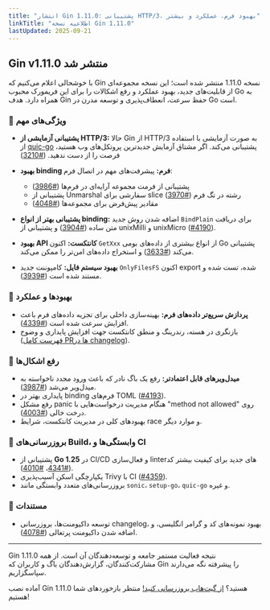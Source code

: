 ```yaml
---
title: "انتشار Gin 1.11.0: پشتیبانی HTTP/3، بهبود فرم، عملکرد و بیشتر"
linkTitle: "اطلاعیه نسخه Gin 1.11.0"
lastUpdated: 2025-09-21
---
```


## Gin v1.11.0 منتشر شد

با خوشحالی اعلام می‌کنیم که Gin نسخه 1.11.0 منتشر شده است؛ این نسخه مجموعه‌ای از قابلیت‌های جدید، بهبود عملکرد و رفع اشکالات را برای این فریمورک محبوب Go به همراه دارد. هدف Gin حفظ سرعت، انعطاف‌پذیری و توسعه مدرن در Go است.

### 🌟 ویژگی‌های مهم

- **پشتیبانی آزمایشی از HTTP/3:** حالا Gin از HTTP/3 به صورت آزمایشی با استفاده از [quic-go](https://github.com/quic-go/quic-go) پشتیبانی می‌کند. اگر مشتاق آزمایش جدیدترین پروتکل‌های وب هستید، فرصت را از دست ندهید. ([#3210](https://github.com/gin-gonic/gin/pull/3210))

- **بهبود binding فرم:** پیشرفت‌های مهم در اتصال فرم:
  - پشتیبانی از فرمت مجموعه آرایه‌ای در فرم‌ها ([#3986](https://github.com/gin-gonic/gin/pull/3986))
  - پشتیبانی از Unmarshal سفارشی برای slice رشته در تگ فرم ([#3970](https://github.com/gin-gonic/gin/pull/3970))
  - مقادیر پیش‌فرض برای مجموعه‌ها ([#4048](https://github.com/gin-gonic/gin/pull/4048))

- **پشتیبانی بهتر از انواع binding:** اضافه شدن روش جدید `BindPlain` برای دریافت متن ساده ([#3904](https://github.com/gin-gonic/gin/pull/3904)) و پشتیبانی از unixMilli و unixMicro ([#4190](https://github.com/gin-gonic/gin/pull/4190)).

- **بهبود API کانتکست:** اکنون `GetXxx` از انواع بیشتری از داده‌های بومی Go پشتیبانی می‌کند ([#3633](https://github.com/gin-gonic/gin/pull/3633)) و استخراج داده‌های امن‌تر را ممکن می‌کند.

- **بهبود سیستم فایل:** کامپوننت جدید `OnlyFilesFS` اکنون export شده، تست شده و مستند شده است ([#3939](https://github.com/gin-gonic/gin/pull/3939)).

### 🚀 بهبودها و عملکرد

- **پردازش سریع‌تر داده‌های فرم:** بهینه‌سازی داخلی برای تجزیه داده‌های فرم باعث افزایش سرعت شده است ([#4339](https://github.com/gin-gonic/gin/pull/4339)).
- بازنگری در هسته، رندرینگ و منطق کانتکست جهت افزایش پایداری و وضوح ([فهرست کامل PR‌ها در changelog](../releases/release111.md)).

### 🐛 رفع اشکال‌ها

- **میدل‌ویرهای قابل اعتمادتر:** رفع یک باگ نادر که باعث ورود مجدد ناخواسته به میدل‌ویر می‌شد ([#3987](https://github.com/gin-gonic/gin/pull/3987)).
- پایداری بهتر در binding فرم‌های TOML ([#4193](https://github.com/gin-gonic/gin/pull/4193)).
- رفع مشکل panic هنگام مدیریت درخواست‌هایی با "method not allowed" روی درخت خالی ([#4003](https://github.com/gin-gonic/gin/pull/4003)).
- بهبود‌های کلی در مدیریت کانتکست، شرایط race و موارد دیگر.

### 🔧 بروزرسانی‌های Build، وابستگی‌ها و CI

- پشتیبانی از **Go 1.25** در CI/CD و فعال‌سازی linterهای جدید برای کیفیت بیشتر کد ([#4341](https://github.com/gin-gonic/gin/pull/4341)، [#4010](https://github.com/gin-gonic/gin/pull/4010)).
- یکپارچگی اسکن آسیب‌پذیری Trivy با CI ([#4359](https://github.com/gin-gonic/gin/pull/4359)).
- بروزرسانی‌های متعدد وابستگی مانند `sonic`، `setup-go`، `quic-go` و غیره.

### 📖 مستندات

- توسعه داکیومنت‌ها، بروزرسانی changelog، بهبود نمونه‌های کد و گرامر انگلیسی، و اضافه شدن داکیومنت پرتغالی ([#4078](https://github.com/gin-gonic/gin/pull/4078)).

---

Gin 1.11.0 نتیجه فعالیت مستمر جامعه و توسعه‌دهندگان آن است. از همه مشارکت‌کنندگان، گزارش‌دهندگان باگ و کاربران که Gin را پیشرفته نگه می‌دارند سپاسگزاریم.

آماده نصب Gin 1.11.0 هستید؟ [از گیت‌هاب بروزرسانی کنید!](https://github.com/gin-gonic/gin/releases/tag/v1.11.0) منتظر بازخوردهای شما هستیم!
